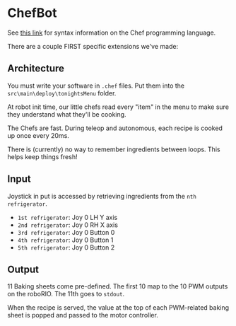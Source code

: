 # ChefBot

See [this link](https://www.dangermouse.net/esoteric/chef.html) for syntax information on the Chef programming language.

There are a couple FIRST specific extensions we've made:

## Architecture

You must write your software in `.chef` files. Put them into the `src\main\deploy\tonightsMenu` folder. 

At robot init time, our little chefs read every "item" in the menu to make sure they understand what they'll be cooking.

The Chefs are fast. During teleop and autonomous, each recipe is cooked up once every 20ms.

There is (currently) no way to remember ingredients between loops. This helps keep things fresh!

## Input

Joystick in put is accessed by retrieving ingredients from the `nth refrigerator`. 

 * `1st refrigerator`: Joy 0 LH Y axis
 * `2nd refrigerator`: Joy 0 RH X axis
 * `3rd refrigerator`: Joy 0 Button 0
 * `4th refrigerator`: Joy 0 Button 1
 * `5th refrigerator`: Joy 0 Button 2


## Output

11 Baking sheets come pre-defined. The first 10 map to the 10 PWM outputs on the roboRIO. The 11th goes to `stdout`.

When the recipe is served, the value at the top of each PWM-related baking sheet is popped and passed to the motor controller.

